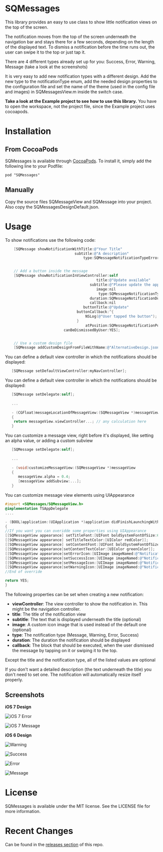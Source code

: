 
SQMessages
==========

This library provides an easy to use class to show little notification views on the top of the screen.

The notification moves from the top of the screen underneath the navigation bar and stays there for a few seconds, depending on the length of the displayed text. To dismiss a notification before the time runs out, the user can swipe it to the top or just tap it.

There are 4 different types already set up for you: Success, Error, Warning, Message (take a look at the screenshots)

It is very easy to add new notification types with a different design. Add the new type to the notificationType enum, add the needed design properties to the configuration file and set the name of the theme (used in the config file and images) in SQMessagesView.m inside the switch case.

**Take a look at the Example project to see how to use this library.** You have to open the workspace, not the project file, since the Example project uses cocoapods.


# Installation

## From CocoaPods
SQMessages is available through [CocoaPods](https://cocoapods.org/). To install
it, simply add the following line to your Podfile:

    pod "SQMessages"
    
## Manually
Copy the source files SQMessageView and SQMessage into your project. Also copy the SQMessagesDesignDefault.json.

# Usage

To show notifications use the following code:

```objective-c
    [SQMessage showNotificationWithTitle:@"Your Title"
                                subtitle:@"A description"
                                    type:SQMessageNotificationTypeError];


    // Add a button inside the message
    [SQMessage showNotificationInViewController:self
                                          title:@"Update available"
                                       subtitle:@"Please update the app"
                                          image:nil
                                           type:SQMessageNotificationTypeMessage
                                       duration:SQMessageNotificationDurationAutomatic
                                       callback:nil
                                    buttonTitle:@"Update"
                                 buttonCallback:^{
                                     NSLog(@"User tapped the button");
                                 }
                                     atPosition:SQMessageNotificationPositionTop
                           canBeDismissedByUser:YES];


    // Use a custom design file
    [SQMessage addCustomDesignFromFileWithName:@"AlternativeDesign.json"];
```

You can define a default view controller in which the notifications should be displayed:
```objective-c
   [SQMessage setDefaultViewController:myNavController];
```

You can define a default view controller in which the notifications should be displayed:
```objective-c
   [SQMessage setDelegate:self];
   
   ...
   
   - (CGFloat)messageLocationOfMessageView:(SQMessageView *)messageView
   {
    return messageView.viewController...; // any calculation here
   }
```

You can customize a message view, right before it's displayed, like setting an alpha value, or adding a custom subview
```objective-c
   [SQMessage setDelegate:self];
   
   ...
   
   - (void)customizeMessageView:(SQMessageView *)messageView
   {
      messageView.alpha = 0.4;
      [messageView addSubview:...];
   }
```

You can customize message view elements using UIAppearance
```objective-c
#import <SQMessages/SQMessageView.h>
@implementation TSAppDelegate
....

- (BOOL)application:(UIApplication *)application didFinishLaunchingWithOptions:(NSDictionary *)launchOptions
{
//If you want you can overidde some properties using UIAppearance
[[SQMessageView appearance] setTitleFont:[UIFont boldSystemFontOfSize:6]];
[[SQMessageView appearance] setTitleTextColor:[UIColor redColor]];
[[SQMessageView appearance] setContentFont:[UIFont boldSystemFontOfSize:10]];
[[SQMessageView appearance]setContentTextColor:[UIColor greenColor]];
[[SQMessageView appearance]setErrorIcon:[UIImage imageNamed:@"NotificationButtonBackground"]];
[[SQMessageView appearance]setSuccessIcon:[UIImage imageNamed:@"NotificationButtonBackground"]];
[[SQMessageView appearance]setMessageIcon:[UIImage imageNamed:@"NotificationButtonBackground"]];
[[SQMessageView appearance]setWarningIcon:[UIImage imageNamed:@"NotificationButtonBackground"]];
//End of override

return YES;
}
```



The following properties can be set when creating a new notification:

* **viewController**: The view controller to show the notification in. This might be the navigation controller.
* **title**: The title of the notification view
* **subtitle**: The text that is displayed underneath the title (optional)
* **image**: A custom icon image that is used instead of the default one (optional)
* **type**: The notification type (Message, Warning, Error, Success)
* **duration**: The duration the notification should be displayed
* **callback**: The block that should be executed, when the user dismissed the message by tapping on it or swiping it to the top.

Except the title and the notification type, all of the listed values are optional

If you don't want a detailed description (the text underneath the title) you don't need to set one. The notification will automatically resize itself properly. 

## Screenshots

**iOS 7 Design**

![iOS 7 Error](http://www.toursprung.com/wp-content/uploads/2013/09/error_ios7.png)

![iOS 7 Message](http://www.toursprung.com/wp-content/uploads/2013/09/warning_ios7.png)

**iOS 6 Design**

![Warning](http://www.toursprung.com/wp-content/uploads/2013/04/iNotificationWarning.png)

![Success](http://www.toursprung.com/wp-content/uploads/2013/04/iNotificationSuccess.png)

![Error](http://www.toursprung.com/wp-content/uploads/2013/04/iNotificationError.png)

![Message](http://www.toursprung.com/wp-content/uploads/2013/04/iNotificationMessage.png)


# License
SQMessages is available under the MIT license. See the LICENSE file for more information.

# Recent Changes
Can be found in the [releases section](https://github.com/KrauseFx/SQMessages/releases) of this repo.
